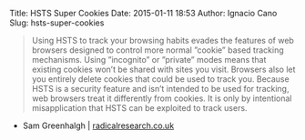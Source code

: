 Title: HSTS Super Cookies
Date: 2015-01-11 18:53
Author: Ignacio Cano
Slug: hsts-super-cookies

> Using HSTS to track your browsing habits evades the features of web
> browsers designed to control more normal ”cookie” based tracking
> mechanisms. Using ”incognito” or ”private” modes means that existing
> cookies won’t be shared with sites you visit. Browsers also let you
> entirely delete cookies that could be used to track you. Because HSTS
> is a security feature and isn’t intended to be used for tracking, web
> browsers treat it differently from cookies. It is only by intentional
> misapplication that HSTS can be exploited to track users.

- Sam Greenhalgh | [radicalresearch.co.uk][]

  [radicalresearch.co.uk]: http://www.radicalresearch.co.uk/lab/hstssupercookies
    "HSTS Super Cookies"
